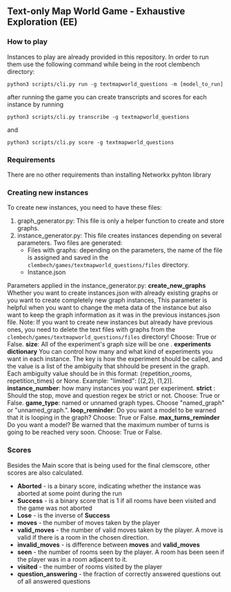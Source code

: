 ## Text-only Map World Game - Exhaustive Exploration (EE)

### How to play

Instances to play are already provided in this repository. In order to run them use the following command while being in the root clembench directory:

```
python3 scripts/cli.py run -g textmapworld_questions -m [model_to_run]
```
after running the game you can create transcripts and scores for each instance by running 
```
python3 scripts/cli.py transcribe -g textmapworld_questions
```
and 
```
python3 scripts/cli.py score -g textmapworld_questions
```
### Requirements

There are no other requirements than installing Networkx pyhton library


### Creating new instances

To create new instances, you need to have these files:
1. graph_generator.py: This file is only a helper function to create and store graphs.
2. instance_generator.py: This file creates instances depending on several parameters. Two files are generated:
    - Files with graphs: depending on the parameters, the name of the file is assigned and saved in the `clembech/games/textmapworld_questions/files` directory.
    - Instance.json


Parameters applied in the instance_generator.py:
**create_new_graphs** Whether you want to create instances.json with already existing graphs or you want to create completely new graph instances, This parameter is helpful when you want to change the meta data of the instance but also want to keep the graph information as it was in the previous instances.json file. Note: If you want to create new instances but already have previous ones, you need to delete the text files with graphs from the `clembech/games/textmapworld_questions/files` directory! Choose: True or False.
**size**: All of the experiment's graph size will be one .
**experiments dictionary** You can control how many and what kind of experiments you want in each instance. The key is how the experiment should be called, and the value is a list of the ambiguity that shhould be present in the graph. Each ambiguity value should be in this format:  (repetition_rooms, repetition_times) or None. Example: "limited": [(2,2), (1,2)].
**instance_number**: how many instances you want per experiment.
**strict** : Should the stop, move and question regex be strict or not. Choose: True or False.
**game_type**: named or unnamed graph types. Choose "named_graph" or "unnamed_graph.".
**loop_reminder**: Do you want a model to be warned that it is looping in the graph? Choose: True or False.
**max_turns_reminder** Do you want a model? Be warned that the maximum number of turns is going to be reached very soon. Choose: True or False.



### Scores

Besides the Main score that is being used for the final clemscore, other scores are also calculated.

- **Aborted** - is a binary score, indicating whether the instance was aborted at some point during the run
- **Success** - is a binary score that is 1 if all rooms have been visited and the game was not aborted
- **Lose** - is the inverse of **Success**
- **moves** - the number of moves taken by the player
- **valid_moves** - the number of valid moves taken by the player. A move is valid if there is a room in the chosen direction.
- **invalid_moves** - is difference between **moves** and **valid_moves**
- **seen** - the number of rooms seen by the player. A room has been seen if the player was in a room adjacent to it.
- **visited** - the number of rooms visited by the player
- **question_answering** - the fraction of correctly answered questions out of all answered questions